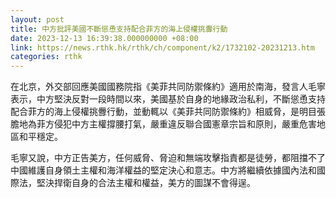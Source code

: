 ```yaml
---
layout: post
title: 中方批評美國不斷慫恿支持配合菲方的海上侵權挑釁行動
date: 2023-12-13 16:39:38.000000000 +08:00
link: https://news.rthk.hk/rthk/ch/component/k2/1732102-20231213.htm
categories: rthk
---
```


在北京，外交部回應美國國務院指《美菲共同防禦條約》適用於南海，發言人毛寧表示，中方堅決反對一段時間以來，美國基於自身的地緣政治私利，不斷慫恿支持配合菲方的海上侵權挑釁行動，並動輒以《美菲共同防禦條約》相威脅，是明目張膽地為菲方侵犯中方主權撐腰打氣，嚴重違反聯合國憲章宗旨和原則，嚴重危害地區和平穩定。

毛寧又說，中方正告美方，任何威脅、脅迫和無端攻擊指責都是徒勞，都阻擋不了中國維護自身領土主權和海洋權益的堅定決心和意志。中方將繼續依據國內法和國際法，堅決捍衛自身的合法主權和權益，美方的圖謀不會得逞。
